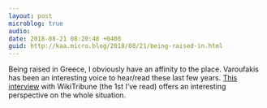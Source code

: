 ```yaml
---
layout: post
microblog: true
audio: 
date: 2018-08-21 08:20:48 +0400
guid: http://kaa.micro.blog/2018/08/21/being-raised-in.html
---
```

Being raised in Greece, I obviously have an affinity to the place. Varoufakis has been an interesting voice to hear/read these last few years. [This interview](https://www.wikitribune.com/story/2018/08/15/current-affairs/qa-with-yannis-varoufakis/84049/) with WikiTribune (the 1st I’ve read) offers an interesting perspective on the whole situation.
